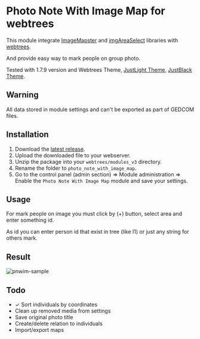 # Photo Note With Image Map for webtrees

This module integrate [ImageMapster](http://www.outsharked.com/imagemapster/) and [imgAreaSelect](http://odyniec.net/projects/imgareaselect/) libraries with [webtrees](https://www.webtrees.net/).

And provide easy way to mark people on group photo.

Tested with 1.7.9 version and Webtrees Theme, [JustLight Theme](http://www.justcarmen.nl/themes/justlight-theme/), [JustBlack Theme](https://github.com/JustCarmen/justblack).

## Warning

All data stored in module settings and can't be exported as part of GEDCOM files.

## Installation
1. Download the [latest release](https://github.com/UksusoFF/photo_note_with_image_map/releases/latest).
2. Upload the downloaded file to your webserver.
3. Unzip the package into your `webtrees/modules_v3` directory.
4. Rename the folder to `photo_note_with_image_map`.
5. Go to the control panel (admin section) => Module administration => Enable the `Photo Note With Image Map` module and save your settings.

## Usage

For mark people on image you must click by (+) button, select area and enter something id.

As id you can enter person id that exist in tree (like I1) or just any string for others mark.

## Result

![pnwim-sample](https://cloud.githubusercontent.com/assets/1931442/22397799/f9a4768a-e592-11e6-9d3b-2c4cd5dc43d1.png)

## Todo
* &#10003; Sort individuals by coordinates
* Clean up removed media from settings
* Save original photo title
* Create/delete relation to individuals
* Import/export maps
